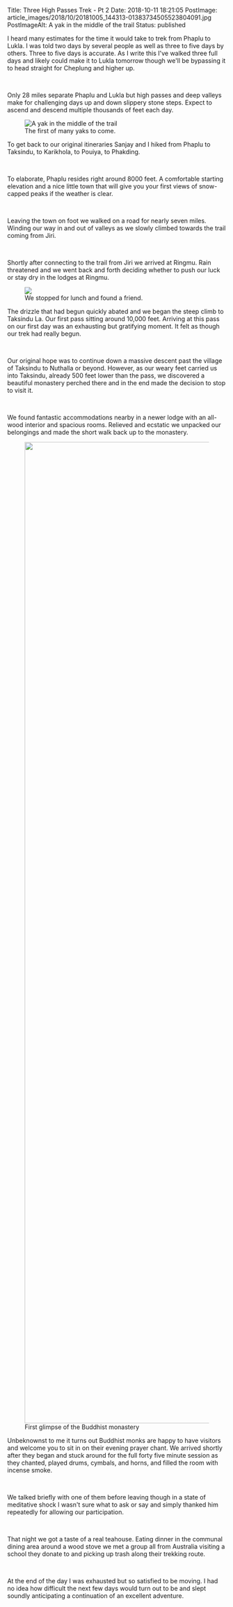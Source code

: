 Title: Three High Passes Trek - Pt 2
Date: 2018-10-11 18:21:05
PostImage: article_images/2018/10/20181005_144313-01383734505523804091.jpg
PostImageAlt: A yak in the middle of the trail
Status: published

<p>I heard many estimates for the time it would take to trek from Phaplu to Lukla. I was told two days by several people as well as three to five days by others. Three to five days is accurate. As I write this I've walked three full days and likely could make it to Lukla tomorrow though we'll be bypassing it to head straight for Cheplung and higher up.</p>
<br />
<p>Only 28 miles separate Phaplu and Lukla but high passes and deep valleys make for challenging days up and down slippery stone steps. Expect to ascend and descend multiple thousands of feet each day.</p>

<figure><img class="aligncenter wp-image-883 size-full" src="/images/article_images/2018/10/20181005_144313-01383734505523804091.jpg" alt="A yak in the middle of the trail" /><figcaption>The first of many yaks to come.</figcaption></figure>

<p>To get back to our original itineraries Sanjay and I hiked from Phaplu to Taksindu, to Karikhola, to Pouiya, to Phakding.</p>
<br />
<p>To elaborate, Phaplu resides right around 8000 feet. A comfortable starting elevation and a nice little town that will give you your first views of snow-capped peaks if the weather is clear.</p>
<br />
<p>Leaving the town on foot we walked on a road for nearly seven miles. Winding our way in and out of valleys as we slowly climbed towards the trail coming from Jiri.</p>
<br />
<p>Shortly after connecting to the trail from Jiri we arrived at Ringmu. Rain threatened and we went back and forth deciding whether to push our luck or stay dry in the lodges at Ringmu.</p>

<figure><img class="alignnone size-full wp-image-884" src="/images/article_images/2018/10/img_20181008_135243_4676618211914412203577.jpg" /><figcaption>We stopped for lunch and found a friend.</figcaption></figure>

<p>The drizzle that had begun quickly abated and we began the steep climb to Taksindu La. Our first pass sitting around 10,000 feet. Arriving at this pass on our first day was an exhausting but gratifying moment. It felt as though our trek had really begun.</p>
<br />
<p>Our original hope was to continue down a massive descent past the village of Taksindu to Nuthalla or beyond. However, as our weary feet carried us into Taksindu, already 500 feet lower than the pass, we discovered a beautiful monastery perched there and in the end made the decision to stop to visit it.</p>
<br />
<p>We found fantastic accommodations nearby in a newer lodge with an all-wood interior and spacious rooms. Relieved and ecstatic we unpacked our belongings and made the short walk back up to the monastery.</p>

<figure><img class="alignnone size-full wp-image-885" src="/images/article_images/2018/10/20181005_155923-013637252931809846686.jpg" width="3000" height="2250" data-temp-aztec-id="641b0d5e-8470-41c9-a4e0-3d841b176df8" /><figcaption>First glimpse of the Buddhist monastery</figcaption></figure>

<p>Unbeknownst to me it turns out Buddhist monks are happy to have visitors and welcome you to sit in on their evening prayer chant. We arrived shortly after they began and stuck around for the full forty five minute session as they chanted, played drums, cymbals, and horns, and filled the room with incense smoke.</p>
<br />
<p>We talked briefly with one of them before leaving though in a state of meditative shock I wasn't sure what to ask or say and simply thanked him repeatedly for allowing our participation.</p>
<br />
<p>That night we got a taste of a real teahouse. Eating dinner in the communal dining area around a wood stove we met a group all from Australia visiting a school they donate to and picking up trash along their trekking route.</p>
<br />
<p>At the end of the day I was exhausted but so satisfied to be moving. I had no idea how difficult the next few days would turn out to be and slept soundly anticipating a continuation of an excellent adventure.</p>